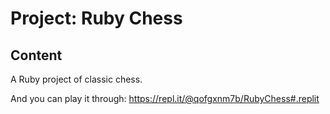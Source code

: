 # Project: Ruby Chess

## Content

A Ruby project of classic chess.

And you can play it through:
https://repl.it/@qofgxnm7b/RubyChess#.replit
